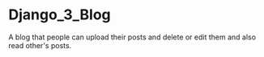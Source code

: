 # Django_3_Blog
A blog that people can upload their posts and delete or edit them and also read other's posts.  

